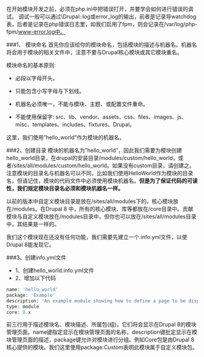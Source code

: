 在开始模块开发之前，必须在php.ini中把错误打开，并要学会如何进行错误的调试。
调试一般可以通过\Drupal::log或error_log的输出，前者是记录导watchdog表，后者是记录在php错误日志里，如我们启用了fpm，则会记录在/var/log/php-fpm/www-error.log中。

###1、 模块命名
首先你应该给你的模块命名，包括模块的描述与机器名。机器名将会用于模块的相关文件中，注意不要与Drupal核心模块或其它模块重名。

模块命名的基本原则:

* 必段以字母开头。

* 只能包含小写字母与下划线。

* 机器名必须唯一，不能与模块、主题、或配置文件重命。

* 不能使用保留字: src、lib、vendor、assets、css、files、images、js、misc、templates、includes、fixtures、Drupal。

这里，我们使用”hello_world”作为模块的机器名。

###2、创建目录
模块的机器名为”hello_world”，因此我们需要为模块创建hello_world目录，在drupal的安装目录/modules/custom/hello_world，或者/sites/all/modules/custom/hello_world。如果没有custom目录，请创建之。注意模块的目录名与机器名可以不同，比如我们使用HelloWorld作为模块的目录名，但请记住，模块的代码文件中必须使用模块机器名。**但是为了保证代码的可读性，我们规定模块目录名必须和模块机器名一样。**

以前的版本中自定义模块目录是放在/sites/all/modules下的，核心模块放在/modules。在Drupal 8 中，所有的核心模块、库等都放在/core目录中。贡献模块与自定义模块放在/modules目录中，但你也可以放在/sites/all/modules目录中，其结果是一样的。

我们这个模块现在还没有任何功能，我们需要先建立一个.info.yml文件，以使Drupal 8能发现它。

###3、创建info.yml文件
* 1、创建hello_world.info.yml文件
* 2、增加以下代码
```php
name: 'hello_world'
package: 'Example'
description: 'An example module showing how to define a page to be displayed at a given URL.'
type: module
core: 8.x
```
前三行用于描述模块名、模块描述、所属包(组)，它们将会显示在Drupal 8的模块管理页面。name键指定显示在模块管理页面的名称，description键批定显示在模块管理页面的描述，package键允许对模块进行分组。例如Core包是由Drupal 8核心提供的模块。我们这里使用package:Custom表明此模块属于自定义模块包。